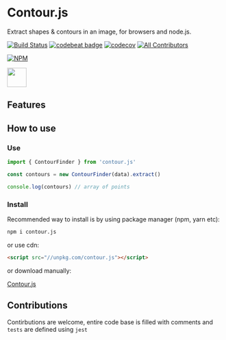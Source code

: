 # Contour.js

Extract shapes & contours in an image, for browsers and node.js.

[![Build Status](https://travis-ci.org/mubaidr/Contour.js.svg?branch=master)](https://travis-ci.org/mubaidr/Contour.js)
[![codebeat badge](https://codebeat.co/badges/8f27170b-909e-489f-ae93-459664c47422)](https://codebeat.co/projects/github-com-mubaidr-Contour.js-master)
[![codecov](https://codecov.io/gh/mubaidr/Contour.js/branch/master/graph/badge.svg)](https://codecov.io/gh/mubaidr/Contour.js)
[![All Contributors](https://img.shields.io/badge/all_contributors-1-orange.svg?style=flat-square)](#contributors)

[![NPM](https://nodei.co/npm/Contour.js.png)](https://nodei.co/npm/Contour.js/)

<a href="https://patreon.com/mubaidr">
  <img src="https://c5.patreon.com/external/logo/become_a_patron_button@2x.png" height="45">
</a>

## Features

## How to use

### Use

```ts
import { ContourFinder } from 'contour.js'

const contours = new ContourFinder(data).extract()

console.log(contours) // array of points
```

### Install

Recommended way to install is by using package manager (npm, yarn etc):

```bash
npm i contour.js
```

or use cdn:

```html
<script src="//unpkg.com/contour.js"></script>
```

or download manually:

[Contour.js](https://unpkg.com/contour.js)

## Contributions

Contirbutions are welcome, entire code base is filled with comments and `tests` are defined using `jest`
